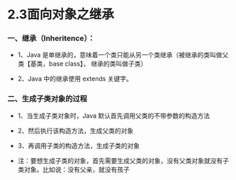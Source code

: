 # 2.3面向对象之继承

### 一、继承（Inheritence）： 

* 1、Java 是单继承的，意味着一个类只能从另一个类继承（被继承的类叫做父类【基类，base class】， 继承的类叫做子类）

* 2、Java 中的继承使用 extends 关键字。 

### 二、生成子类对象的过程

* 1、当生成子类对象时，Java 默认首先调用父类的不带参数的构造方法

* 2、然后执行该构造方法，生成父类的对象

* 3、再调用子类的构造方法，生成子类的对象

* 注：要想生成子类的对象，首先需要生成父类的对象，没有父类对象就没有子类对象。比如说：没有父亲，就没有孩子








































